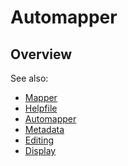 Automapper
==========


Overview
--------

See also:

- [Mapper](index.md)
- [Helpfile](helpfile.md)
- [Automapper](automapper.md)
- [Metadata](metadata.md)
- [Editing](editing.md)
- [Display](display.md)
